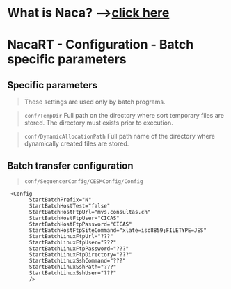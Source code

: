 # What is Naca? -->[click here](Naca0201.md) #

# NacaRT - Configuration - Batch specific parameters #

## Specific parameters ##

> These settings are used only by batch programs.

> `conf/TempDir`
> Full path on the directory where sort temporary files are stored. The directory must exists prior to execution.

> `conf/DynamicAllocationPath`
> Full path name of the directory where dynamically created files are stored.

## Batch transfer configuration ##

> `conf/SequencerConfig/CESMConfig/Config`

```
 <Config
       StartBatchPrefix="N"
       StartBatchHostTest="false"
       StartBatchHostFtpUrl="mvs.consultas.ch"
       StartBatchHostFtpUser="CICAS"
       StartBatchHostFtpPassword="CICAS"
       StartBatchHostFtpSiteCommand="xlate=iso8859;FILETYPE=JES"
       StartBatchLinuxFtpUrl="???"
       StartBatchLinuxFtpUser="???"
       StartBatchLinuxFtpPassword="???"
       StartBatchLinuxFtpDirectory="???"
       StartBatchLinuxSshCommand="???"
       StartBatchLinuxSshPath="???"
       StartBatchLinuxSshUser="???"
       />
```